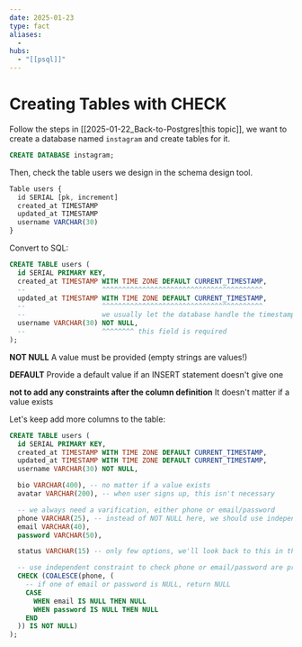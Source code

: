 ```yaml
---
date: 2025-01-23
type: fact
aliases:
  -
hubs:
  - "[[psql]]"
---
```


# Creating Tables with CHECK

Follow the steps in [[2025-01-22_Back-to-Postgres|this topic]], we want to create a database named `instagram` and create tables for it.

```sql
CREATE DATABASE instagram;
```
Then, check the table users we design in the schema design tool.

```js
Table users {
  id SERIAL [pk, increment]
  created_at TIMESTAMP
  updated_at TIMESTAMP
  username VARCHAR(30)
}
```

Convert to SQL:

```sql
CREATE TABLE users (
  id SERIAL PRIMARY KEY,
  created_at TIMESTAMP WITH TIME ZONE DEFAULT CURRENT_TIMESTAMP,
  --                   ^^^^^^^^^^^^^^^^^^^^^^^^^^^^^^^^^^^^^^^^
  updated_at TIMESTAMP WITH TIME ZONE DEFAULT CURRENT_TIMESTAMP,
  --                   ^^^^^^^^^^^^^^^^^^^^^^^^^^^^^^^^^^^^^^^^
  --                   we usually let the database handle the timestamp instead of inserting it manually
  username VARCHAR(30) NOT NULL,
  --                   ^^^^^^^^ this field is required
);
```

**NOT NULL**
A value must be provided (empty strings are values!)

**DEFAULT**
Provide a default value if an INSERT statement doesn't give one

**not to add any constraints after the column definition**
It doesn't matter if a value exists

Let's keep add more columns to the table:

```sql
CREATE TABLE users (
  id SERIAL PRIMARY KEY,
  created_at TIMESTAMP WITH TIME ZONE DEFAULT CURRENT_TIMESTAMP,
  updated_at TIMESTAMP WITH TIME ZONE DEFAULT CURRENT_TIMESTAMP,
  username VARCHAR(30) NOT NULL,

  bio VARCHAR(400), -- no matter if a value exists
  avatar VARCHAR(200), -- when user signs up, this isn't necessary

  -- we always need a varification, either phone or email/password
  phone VARCHAR(25), -- instead of NOT NULL here, we should use independent constraint to check either phone or email/password are provided
  email VARCHAR(40),
  password VARCHAR(50),

  status VARCHAR(15) -- only few options, we'll look back to this in the future

  -- use independent constraint to check phone or email/password are provided
  CHECK (COALESCE(phone, (
    -- if one of email or password is NULL, return NULL
    CASE
      WHEN email IS NULL THEN NULL
      WHEN password IS NULL THEN NULL
    END
  )) IS NOT NULL)
);
```





